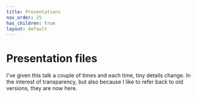 ```yaml
---
title: Presentations
nav_order: 25
has_children: true
layout: default
---
```

# Presentation files

I've given this talk a couple of times and each time, tiny details change. In the interest of transparency, but also because I like to refer back to old versions, they are now here.
